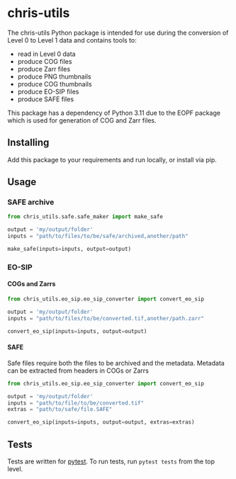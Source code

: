 # chris-utils

The chris-utils Python package is intended for use during the conversion of Level 0 to Level 1 data and 
contains tools to:
- read in Level 0 data
- produce COG files
- produce Zarr files
- produce PNG thumbnails
- produce COG thumbnails
- produce EO-SIP files
- produce SAFE files

This package has a dependency of Python 3.11 due to the EOPF package which is used for generation of COG 
and Zarr files.

## Installing
Add this package to your requirements and run locally, or install via pip.


## Usage

### SAFE archive

```python
from chris_utils.safe.safe_maker import make_safe

output = 'my/output/folder'
inputs = "path/to/files/to/be/safe/archived,another/path"

make_safe(inputs=inputs, output=output)
```

### EO-SIP 

#### COGs and Zarrs
```python
from chris_utils.eo_sip.eo_sip_converter import convert_eo_sip

output = 'my/output/folder'
inputs = "path/to/files/to/be/converted.tif,another/path.zarr"

convert_eo_sip(inputs=inputs, output=output)
```

#### SAFE
Safe files require both the files to be archived and the metadata. Metadata can be extracted from headers in COGs or Zarrs 
```python
from chris_utils.eo_sip.eo_sip_converter import convert_eo_sip

output = 'my/output/folder'
inputs = "path/to/file/to/be/converted.tif"
extras = "path/to/safe/file.SAFE"

convert_eo_sip(inputs=inputs, output=output, extras=extras)
```

## Tests
Tests are written for [pytest](https://pytest.org/). To run tests, run `pytest tests` from the top level.